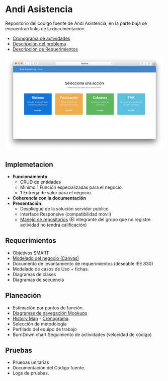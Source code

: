 # Andi Asistencia

Repositorio del codigo fuente de Andi Asistencia, en la parte baja se encuentran links de la documentación.

* [Cronograma de actividades](https://docs.google.com/document/d/14m6GY5nKakbwQHCX5ANURBFHd-0sPZAmuHOAJBfGJEQ/edit)
* [Descripción del problema](https://docs.google.com/document/d/1Ercx9ejdMEjbB_gYV-iGYD2tZHbScjrl-Ho8ZHp4GKw/edit)
* [Descripción de Requerimientos](https://docs.google.com/document/d/1KQsXBjPQv4HRcqJutRnLRDC6CHrLljyThoFt_WcD2E8/edit)

![Screenshot](https://raw.githubusercontent.com/ISWPOLI/andi-asistencia/master/screenshot.png)

## Implemetacion

* **Funcionamiento**
  * CRUD de entidades
  * Mínimo 1 Función especializadas para el negocio.
  * 1 Entrega de valor para el negocio.
* **Coherencia con la documentación**
* **Presentación**:
  * Despliegue de la solución servidor publico
  * Interface Responsive (compatibilidad móvil)
  * [Manejo de repositorios](https://github.com/ISWPOLI/andi-asistencia) (El integrante del grupo que no registre actividad no tendrá calificación)


## Requerimientos 

* Objetivos SMART
* [Modelado del negocio (Canvas)](https://drive.google.com/open?id=0B9uDbLG8dnf9LVVnOWhrVVhtcEE)
* Documento de levantamiento de requerimientos (deseable IEE 830)
* Modelado de casos de Uso + fichas.
* Diagramas de clases
* Diagramas de secuencia

## Planeación
* Estimación por puntos de función.
* [Diagramas de navegación Mookups](https://drive.google.com/open?id=0B9PsQjWzsUurbEdEdko4dzVhbmc)
* [History Map](https://drive.google.com/open?id=0B-SiTuU1detkVk9SaTZYUVZodkE) - [Cronograma](https://docs.google.com/document/d/14m6GY5nKakbwQHCX5ANURBFHd-0sPZAmuHOAJBfGJEQ/edit?usp=sharing).
* Selección de metodología 
* Perfilado del equipo de trabajo
* BurnDown chart Seguimiento de actividades (velocidad de código)

## Pruebas
* Pruebas unitarias
* Documentación del Código fuente.
* Logs de pruebas.



